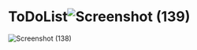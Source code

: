 # ToDoList![Screenshot (139)](https://github.com/user-attachments/assets/c2ab7d70-1b78-4bdd-a36d-d5be02d56983)
![Screenshot (138)](https://github.com/user-attachments/assets/f656ff0d-5e9a-416e-8bfa-fe5dd16debe1)
